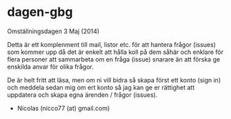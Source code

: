 dagen-gbg
=========

Omställningsdagen 3 Maj (2014)



Detta är ett komplenment till mail, listor etc. för att hantera frågor (issues) som kommer upp då det är enkelt att hålla koll på dem såhär och enklare för flera personer att sammarbeta om en fråga (issue) snarare än att förska ge enskilda anvar för olika frågor.

De är helt fritt att läsa, men om ni vill bidra så skapa först ett konto (sign in) och meddela sedan mig om ert konto så jag kan ge er rättighet att uppdatera och skapa egna ärenden / frågor (issues).


- Nicolas (nicco77 (at) gmail.com)
